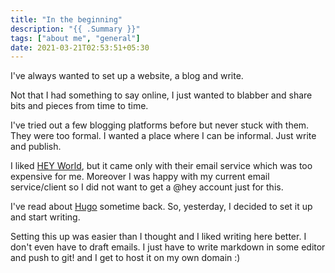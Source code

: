 ```yaml
---
title: "In the beginning"
description: "{{ .Summary }}"
tags: ["about me", "general"]
date: 2021-03-21T02:53:51+05:30
---
```


I've always wanted to set up a website, a blog and write.

Not that I had something to say online, I just wanted to blabber and share bits and pieces from time to time.

I've tried out a few blogging platforms before but never stuck with them. They were too formal. I wanted a place where I can be informal. Just write and publish.

I liked [HEY World](https://hey.com/world/), but it came only with their email service which was too expensive for me. Moreover I was happy with my current email service/client so I did not want to get a @hey account just for this.

I've read about [Hugo](https://gohugo.io/) sometime back. So, yesterday, I decided to set it up and start writing.

Setting this up was easier than I thought and I liked writing here better. I don't even have to draft emails. I just have to write markdown in some editor and push to git! and I get to host it on my own domain :)

